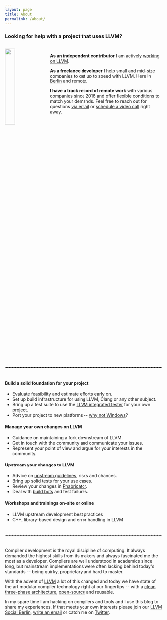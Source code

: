 ```yaml
---
layout: page
title: About
permalink: /about/
---
```


<style>
  main ul, main ol {
    margin-left: 30px;
    padding-left: 35px;
    line-height: 2;
  }

  div.portrait {
    overflow: auto;
    margin-top: 30px;
  }

  div.portrait > img {
    width: 25%;
    padding-right: 15px;
    padding-bottom: 10px;
  }

  hr.dashed {
    margin: 40px 0px;
    border: 1px dashed #ddd;
  }
</style>

### Looking for help with a project that uses LLVM?

<div class="portrait">
  <img src="https://reviews.llvm.org/file/data/anjg4ozfsophjjhg6q2c/PHID-FILE-nlwmagbdwldcho3scmuz/profile" align="left">
  <p>
    <b>As an independent contributor</b> I am actively <a href="https://github.com/llvm/llvm-project/commits?author=weliveindetail">working on LLVM</a>.
  </p>
  <p>
    <b>As a freelance developer</b> I help small and mid-size companies to get up to speed with LLVM. <a href="https://www.openstreetmap.org/search?query=berlin%20runge%20str.%2020#map=16/52.5127/13.4201">Here in Berlin</a> and remote.
  </p>
  <p>
    <b>I have a track record of remote work</b> with various companies since 2016 and offer flexible conditions to match your demands. Feel free to reach out for questions <a href="click:the.address.will.be.decrypted.by.javascript" onclick='openMailer(this);'>via email</a> or <a href="https://calendly.com/stefan-graenitz/30min" target=_blank>schedule a video call</a> right away.
  </p>
</div>

<hr class="dashed">

#### Build a solid foundation for your project

* Evaluate feasibility and estimate efforts early on.
* Set up build infrastructure for using LLVM, Clang or any other subject.
* Bring up a test suite to use the [LLVM integrated tester](https://llvm.org/docs/CommandGuide/lit.html) for your own project.
* Port your project to new platforms -- [why not Windows](https://www.reddit.com/r/cpp/comments/4l2mdd/juce_projucer_live_c_ide_has_been_coming_soon_for/d84gp1t/)?

#### Manage your own changes on LLVM

* Guidance on maintaining a fork downstream of LLVM.
* Get in touch with the community and communicate your issues.
* Represent your point of view and argue for your interests in the community.

#### Upstream your changes to LLVM

* Advice on [upstream guidelines](https://llvm.org/docs/SupportPolicy.html), risks and chances.
* Bring up solid tests for your use cases.
* Review your changes in [Phabricator](https://reviews.llvm.org/).
* Deal with [build bots](http://lab.llvm.org:8011/#/console) and test failures.

#### Workshops and trainings on-site or online

* LLVM upstream development best practices
* C++, library-based design and error handling in LLVM

<hr class="dashed">

Compiler development is the royal discipline of computing. It always demanded the highest skills from its makers and always fascinated me the most as a developer. Compilers are well understood in academics since long, but mainstream implementations were often lacking behind today's standards -- being quirky, proprietary and hard to master.

With the advent of [LLVM](https://stackoverflow.com/questions/2354725/what-exactly-is-llvm) a lot of this changed and today we have state of the art modular compiler technology right at our fingertips -- with a [clean three-phase architecture](www.aosabook.org/en/llvm.html), [open-source](https://github.com/llvm/llvm-project/) and reusable.

In my spare time I am hacking on compilers and tools and I use this blog to share my experiences. If that meets your own interests please join our [LLVM Social Berlin](https://www.meetup.com/de-DE/LLVM-Social-Berlin/), <a href="click:the.address.will.be.decrypted.by.javascript" onclick='openMailer(this);'>write an email</a> or catch me on <a href="https://twitter.com/weliveindetail">Twitter</a>.
